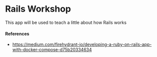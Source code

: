# Rails Workshop

This app will be used to teach a little about how Rails works

#### References

- https://medium.com/firehydrant-io/developing-a-ruby-on-rails-app-with-docker-compose-d75b20334634
